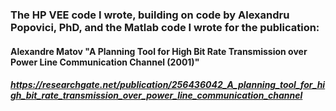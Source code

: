 ###  The HP VEE code I wrote, building on code by Alexandru Popovici, PhD, and the Matlab code I wrote for the publication:

####  Alexandre Matov "A Planning Tool for High Bit Rate Transmission over Power Line Communication Channel (2001)"

##### https://researchgate.net/publication/256436042_A_planning_tool_for_high_bit_rate_transmission_over_power_line_communication_channel


